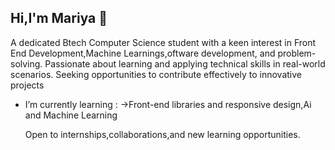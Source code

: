 ## Hi,I'm Mariya 👋

 A dedicated Btech Computer Science student with a keen interest in Front End Development,Machine Learnings,oftware development,
 and problem-solving. Passionate about learning and applying technical skills in
 real-world scenarios. Seeking opportunities to contribute effectively to innovative projects
   
- I’m currently learning :
         ->Front-end libraries and responsive design,Ai and Machine Learning
  
  Open to internships,collaborations,and new learning opportunities.
